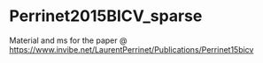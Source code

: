 # Perrinet2015BICV_sparse
Material and ms for the paper @ https://www.invibe.net/LaurentPerrinet/Publications/Perrinet15bicv
